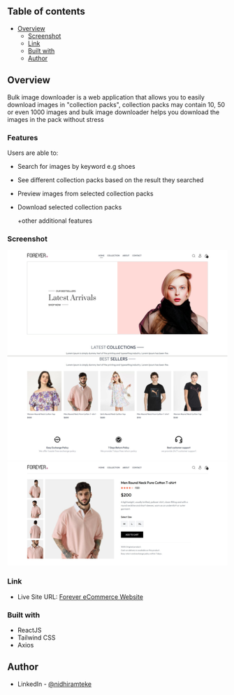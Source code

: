 ## Table of contents

- [Overview](#overview)
  - [Screenshot](#screenshot)
  - [Link](#link)
  - [Built with](#built-with)
  - [Author](#author)

## Overview   
Bulk image downloader is a web application that allows you to easily download images in "collection packs", collection packs may contain 10, 50 or even 1000 images and bulk image downloader helps you download the images in the pack without stress

### Features

Users are able to:

- Search for images by keyword e.g shoes

- See different collection packs based on the result they searched

- Preview images from selected collection packs

- Download selected collection packs

    +other additional features

### Screenshot

![screenshot of the collection pack](frontend/src/assets/screenshot1.jpeg)
![screenshot of collection pack preview](frontend/src/assets/screenshot2.jpeg)
![screenshot of collection pack preview](frontend/src/assets/screenshot3.jpeg)

### Link

- Live Site URL: [Forever eCommerce Website](https://forever-theta-gold.vercel.app/)


### Built with

- ReactJS
- Tailwind CSS
- Axios


## Author
- LinkedIn - [@nidhiramteke](https://www.linkedin.com/in/nidhi-ramteke-24nr/)
